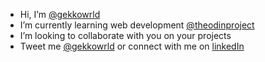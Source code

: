 - Hi, I’m [@gekkowrld](https://github.com/gekkowrld)
- I’m currently learning web development [@theodinproject](https://github.com/TheOdinProject)
- I’m looking to collaborate with you on your projects
- Tweet me [@gekkowrld](https://twitter.com/gekkowrld) or connect with me on [linkedIn](https://linkedin.com/in/gekkowrld)

<!---
gekkowrld/gekkowrld is a ✨ special ✨ repository because its `README.md` (this file) appears on your GitHub profile.
You can click the Preview link to take a look at your changes.
--->

